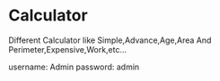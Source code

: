 # Calculator
Different Calculator like Simple,Advance,Age,Area And Perimeter,Expensive,Work,etc...

username: Admin
password: admin
